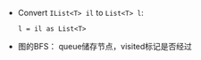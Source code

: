 - Convert `IList<T> il` to `List<T> l`: 
    
      l = il as List<T>

- 图的BFS： queue储存节点，visited标记是否经过